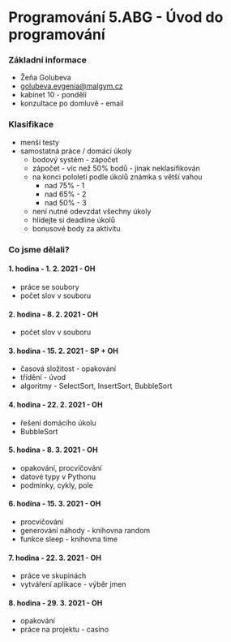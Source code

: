 # Programování 5.ABG - Úvod do programování

### Základní informace
- Žeňa Golubeva
- golubeva.evgenia@malgym.cz
- kabinet 10 - pondělí
- konzultace po domluvě - email

### Klasifikace
- menší testy
- samostatná práce / domácí úkoly
  - bodový systém - zápočet
  - zápočet - víc než 50% bodů - jinak neklasifikován
  - na konci pololetí podle úkolů známka s větší vahou
    - nad 75% - 1
    - nad 65% - 2
    - nad 50% - 3
  - není nutné odevzdat všechny úkoly
  - hlídejte si deadline úkolů
  - bonusové body za aktivitu

### Co jsme dělali?
#### 1. hodina - 1. 2. 2021 - OH
- práce se soubory
- počet slov v souboru

#### 2. hodina - 8. 2. 2021 - OH
- počet slov v souboru

#### 3. hodina - 15. 2. 2021 - SP + OH
- časová složitost - opakování
- třídění - úvod
- algoritmy - SelectSort, InsertSort, BubbleSort

#### 4. hodina - 22. 2. 2021 - OH
- řešení domácího úkolu
- BubbleSort

#### 5. hodina - 8. 3. 2021 - OH
- opakování, procvičování
- datové typy v Pythonu
- podmínky, cykly, pole

#### 6. hodina - 15. 3. 2021 - OH
- procvičování
- generování náhody - knihovna random
- funkce sleep - knihovna time

#### 7. hodina - 22. 3. 2021 - OH
- práce ve skupinách
- vytváření aplikace - výběr jmen

#### 8. hodina - 29. 3. 2021 - OH
- opakování
- práce na projektu - casino
